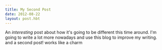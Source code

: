 ```yaml
---
title: My Second Post
date: 2012-08-22
layout: post.hbt
---
```

An *interesting* post about how it's going to be different this time around. I'm going to write a lot more nowadays and use this blog to improve my writing. and a second post! works like a charm